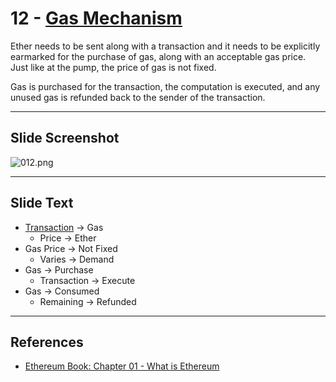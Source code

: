 # 12 - [Gas Mechanism](Gas%20Mechanism.md)


Ether needs to be sent along with a transaction and it needs to be explicitly earmarked for the purchase of gas, along with an acceptable gas price. Just like at the pump, the price of gas is not fixed. 

Gas is purchased for the transaction, the computation is executed, and any unused gas is refunded back to the sender of the transaction. 

___
## Slide Screenshot
![012.png](../../images/1.Ethereum%20101/012.png)
___
## Slide Text
- [Transaction](Transaction.md) -> Gas
	- Price -> Ether
- Gas Price -> Not Fixed
	- Varies -> Demand
- Gas -> Purchase
	- Transaction -> Execute
- Gas -> Consumed
	- Remaining -> Refunded
___
## References
- [Ethereum Book: Chapter 01 - What is Ethereum](https://github.com/ethereumbook/ethereumbook/blob/develop/01what-is.asciidoc)